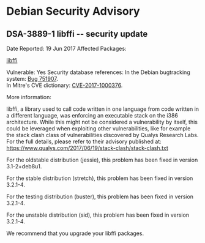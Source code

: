 
Debian Security Advisory
========================


DSA-3889-1 libffi -- security update
------------------------------------



Date Reported:
19 Jun 2017
Affected Packages:

[libffi](https://packages.debian.org/src:libffi)

Vulnerable:
Yes
Security database references:
In the Debian bugtracking system: [Bug 751907](https://bugs.debian.org/cgi-bin/bugreport.cgi?bug=751907).  
In Mitre's CVE dictionary: [CVE-2017-1000376](https://security-tracker.debian.org/tracker/CVE-2017-1000376).  

More information:

libffi, a library used to call code written in one language from code written
in a different language, was enforcing an executable stack on the i386
architecture. While this might not be considered a vulnerability by itself,
this could be leveraged when exploiting other vulnerabilities, like for example
the stack clash class of vulnerabilities discovered by Qualys Research Labs.
For the full details, please refer to their advisory published at:
<https://www.qualys.com/2017/06/19/stack-clash/stack-clash.txt>


For the oldstable distribution (jessie), this problem has been fixed
in version 3.1-2+deb8u1.


For the stable distribution (stretch), this problem has been fixed in
version 3.2.1-4.


For the testing distribution (buster), this problem has been fixed
in version 3.2.1-4.


For the unstable distribution (sid), this problem has been fixed in
version 3.2.1-4.


We recommend that you upgrade your libffi packages.





